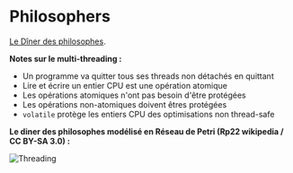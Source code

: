 # Philosophers 

[Le Dîner des philosophes](https://fr.wikipedia.org/wiki/D%C3%AEner_des_philosophes).

**Notes sur le multi-threading :**

- Un programme va quitter tous ses threads non détachés en quittant
- Lire et écrire un entier CPU est une opération atomique
- Les opérations atomiques n'ont pas besoin d'être protégées 
- Les opérations non-atomiques doivent êtres protégées
- ``volatile`` protège les entiers CPU des optimisations non thread-safe

**Le diner des philosophes modélisé en Réseau de Petri (Rp22 wikipedia / CC BY-SA 3.0) :**

![Threading](https://upload.wikimedia.org/wikipedia/commons/7/78/4-philosophers.gif "Schema")



